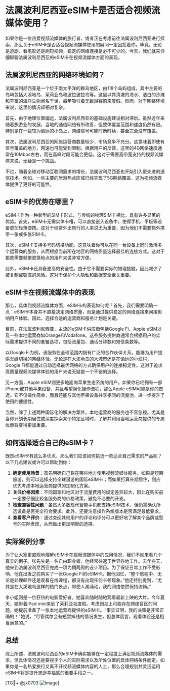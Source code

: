 # 法属波利尼西亚eSIM卡是否适合视频流媒体使用？

如果你是一位热爱视频流媒体的旅行者，或者正在考虑前往法属波利尼西亚进行探索，那么关于eSIM卡是否适合视频流媒体使用的疑问一定困扰着你。毕竟，无论是追剧、看电影还是刷短视频，稳定的网络连接是必不可少的。今天，我们就来详细聊聊法属波利尼西亚的eSIM卡在视频流媒体方面的表现。

## 法属波利尼西亚的网络环境如何？

法属波利尼西亚是一个位于南太平洋的群岛地区，由118个岛屿组成，其中主要的岛屿包括大溪地岛、茉莉亚岛和波拉波拉岛等。这里以其清澈的海水、洁白的沙滩和丰富的海洋生物闻名于世，每年吸引着无数游客前来度假。然而，对于网络环境来说，这里的情况却相对复杂。

首先，由于地理位置偏远，法属波利尼西亚的基础设施建设相对滞后。虽然近年来随着旅游业的发展，当地的通信网络有所改善，但整体覆盖范围和速度仍然有限。特别是在一些较为偏远的小岛上，网络信号可能时断时续，甚至完全没有覆盖。

其次，法属波利尼西亚的网络运营商数量较少，市场竞争不充分。这意味着即使有信号覆盖的地方，网速也可能受到限制。根据用户的反馈，这里的4G网络速度通常在10Mbps左右，而在高峰时段可能会更低。这对于需要高带宽支持的视频流媒体来说，无疑是一个挑战。

不过，随着全球对移动互联网需求的增长，法属波利尼西亚也开始引入更先进的通信技术。例如，一些主要的旅游热点区域已经实现了5G网络覆盖，这为视频流媒体提供了更好的可能性。

## eSIM卡的优势在哪里？

eSIM卡作为一种新型的SIM卡形式，与传统的物理SIM卡相比，具有许多显著的优势。首先，eSIM卡无需实体卡槽，可以直接嵌入设备中，使得手机、平板等设备更加轻薄便携。这对于经常外出旅行的人来说尤为重要，因为他们不需要额外携带一张或多张SIM卡。

其次，eSIM卡支持多号码切换功能。这意味着你可以在同一台设备上同时激活多个运营商的服务，从而根据当前所在地区的网络质量选择最佳的连接方式。这对于那些需要频繁更换地点的用户来说非常方便。

此外，eSIM卡还具备更高的安全性。由于它不需要实际的物理接触，因此减少了被复制或窃取的风险。这对于保护个人隐私和数据安全至关重要。

## eSIM卡在视频流媒体中的表现

那么，具体到视频流媒体方面，eSIM卡的表现如何呢？首先，我们需要明确一点：eSIM卡本身并不直接决定网络质量，而是通过提供稳定的网络连接来间接影响用户体验。因此，选择合适的运营商和服务计划是关键。

目前，在法属波利尼西亚，主流的eSIM卡供应商包括Google Fi、Apple eSIM以及一些本地运营商如Orange和Vodafone。这些服务提供商通常会根据用户的实际需求提供不同的套餐选项，包括流量包、通话分钟数和短信条数等。

以Google Fi为例，该服务在全球范围内拥有广泛的合作伙伴关系，能够为用户提供无缝切换的网络体验。无论是在大溪地岛的大城市还是在偏远的小渔村，Google Fi都能通过自动选择最优网络的方式确保用户的连接稳定性。这对于追求高质量视频流媒体体验的用户来说无疑是一个不错的选择。

另一方面，Apple eSIM则更多地面向苹果生态系统的用户。如果你已经拥有一部iPhone或其他苹果设备，并且希望简化操作流程，那么Apple eSIM可能是你的首选。它不仅操作简单，而且还能与其他苹果设备共享相同的流量池，进一步提升了使用的便捷性。

当然，除了上述两种国际化的解决方案外，本地运营商的服务也不容忽视。尤其是当你计划长期居住或深度探索某个特定区域时，了解并利用当地运营商提供的专属优惠将变得更加重要。

## 如何选择适合自己的eSIM卡？

既然eSIM卡有这么多优点，那么我们应该如何挑选一款适合自己需求的产品呢？以下几点建议或许可以帮助到你：

1. **确定使用场景**：首先明确自己将在哪些地方使用视频流媒体服务。如果是短期旅游，则可以选择支持全球漫游的国际eSIM卡；而如果打算长期居住，则应优先考虑本地运营商提供的定制化方案。
2. **关注价格因素**：不同国家和地区对于流量费用的规定差异较大，因此在购买前一定要仔细比较各服务商的价格政策，避免不必要的开支。
3. **检查兼容性问题**：虽然大多数现代智能手机都支持eSIM技术，但仍需确认所选设备是否完全符合要求。此外，还要注意操作系统版本是否满足最低要求。
4. **查看客户评价**：通过查阅其他用户的评论和评分可以更好地了解某个品牌或型号的实际表现，从而做出更加明智的选择。

## 实际案例分享

为了让大家更直观地理解eSIM卡在视频流媒体中的应用情况，我们不妨来看几个真实的例子。张先生是一名自由职业者，他经常往返于世界各地工作。去年冬天，他来到法属波利尼西亚完成一项为期两周的设计项目。为了保证日常工作不受影响，他在出发之前购买了一张Google Fi的eSIM卡。据他回忆，“整个旅程中，无论是处理邮件还是观看在线课程，都没有出现任何卡顿现象。”他还特别提到，“尤其是在大溪地岛这样的热门景点，即使人潮涌动，我的网络依然保持流畅。”

李小姐则是一位狂热的电影爱好者。她喜欢随时随地观看最新上映的大片。今年夏天，她带着iPad mini来到了茉莉亚岛度假。考虑到岛上可能存在网络盲区的问题，她提前准备了一张本地运营商提供的eSIM卡。“事实证明，我的决策是非常正确的！”她说，“尽管偶尔会有短暂掉线的情况发生，但总体而言，观看体验还是相当满意的。”

## 总结

综上所述，法属波利尼西亚的eSIM卡确实能够在一定程度上满足视频流媒体的需求，但具体情况还是要视乎个人的实际需求以及所处位置的具体网络条件而定。如果你是一名热爱旅行又离不开视频流媒体内容的人士，那么合理规划并灵活运用eSIM卡将是提升旅途幸福感的重要手段之一。

[TG💪+ @jx0703 ![Image](https://github.com/user-attachments/assets/dbca1d08-cadb-493c-b0ec-ad6f7a83f270)]